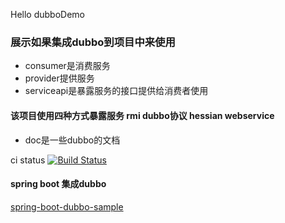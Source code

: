 Hello dubboDemo

### 展示如果集成dubbo到项目中来使用

* consumer是消费服务
* provider提供服务
* serviceapi是暴露服务的接口提供给消费者使用

#### 该项目使用四种方式暴露服务 rmi dubbo协议 hessian webservice

* doc是一些dubbo的文档

ci status  [![Build Status](https://travis-ci.org/zipu888/dubboDemo.svg?branch=master)](https://travis-ci.org/zipu888/dubboDemo)


#### spring boot 集成dubbo

[spring-boot-dubbo-sample](https://github.com/zipu888/spring-boot-dubbo-sample)
